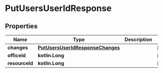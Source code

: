 
# PutUsersUserIdResponse

## Properties
| Name | Type | Description | Notes |
| ------------ | ------------- | ------------- | ------------- |
| **changes** | [**PutUsersUserIdResponseChanges**](PutUsersUserIdResponseChanges.md) |  |  [optional] |
| **officeId** | **kotlin.Long** |  |  [optional] |
| **resourceId** | **kotlin.Long** |  |  [optional] |



